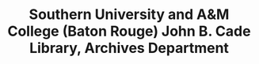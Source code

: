 ---
layout: repo
title: "Southern University and A&M College (Baton Rouge) John B. Cade Library, Archives Department"
id: 24820
permalink: repos/24820/
---
